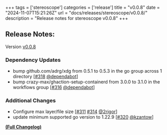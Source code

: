+++
tags = ['stereoscope']
categories = ['release']
title = "v0.0.8"
date = "2024-11-07T15:21:26Z"
url = "docs/releases/stereoscope/v0.0.8/"
description = "Release notes for stereoscope v0.0.8"
+++

## Release Notes:
Version [v0.0.8](https://github.com/anchore/stereoscope/releases/tag/v0.0.8)

### Dependency Updates

- bump github.com/adrg/xdg from 0.5.1 to 0.5.3 in the go group across 1 directory [[#318](https://github.com/anchore/stereoscope/pull/318) [@dependabot](https://github.com/dependabot)]
- bump crazy-max/ghaction-setup-containerd from 3.0.0 to 3.1.0 in the workflows group [[#316](https://github.com/anchore/stereoscope/pull/316) [@dependabot](https://github.com/dependabot)]

### Additional Changes

- Configure max layer/file size [[#311](https://github.com/anchore/stereoscope/issues/311) [#314](https://github.com/anchore/stereoscope/pull/314) [@2rigor](https://github.com/2rigor)]
- update minimum supported go version to 1.22.9 [[#320](https://github.com/anchore/stereoscope/pull/320) [@kzantow](https://github.com/kzantow)]

**[(Full Changelog)](https://github.com/anchore/stereoscope/compare/v0.0.5...v0.0.8)**

